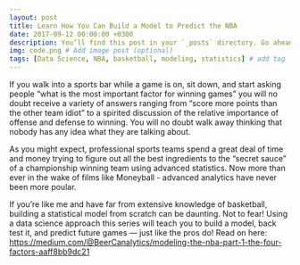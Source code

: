 ```yaml
---
layout: post
title: Learn How You Can Build a Model to Predict the NBA
date: 2017-09-12 00:00:00 +0300
description: You’ll find this post in your `_posts` directory. Go ahead and edit it and re-build the site to see your changes. # Add post description (optional)
img: code.png # Add image post (optional)
tags: [Data Science, NBA, basketball, modeling, statistics] # add tag
---
```


If you walk into a sports bar while a game is on, sit down, and start asking people “what is the most important factor for winning games” you will no doubt receive a variety of answers ranging from “score more points than the other team idiot” to a spirited discussion of the relative importance of offense and defense to winning. You will no doubt walk away thinking that nobody has any idea what they are talking about.

As you might expect, professional sports teams spend a great deal of time and money trying to figure out all the best ingredients to the “secret sauce” of a championship winning team using advanced statistics. Now more than ever in the wake of films like Moneyball - advanced analytics have never been more poular.

If you’re like me and have far from extensive knowledge of basketball, building a statistical model from scratch can be daunting. Not to fear! Using a data science approach this series will teach you to build a model, back test it, and predict future games — just like the pros do! Read on here: https://medium.com/@BeerCanalytics/modeling-the-nba-part-1-the-four-factors-aaff8bb9dc21
